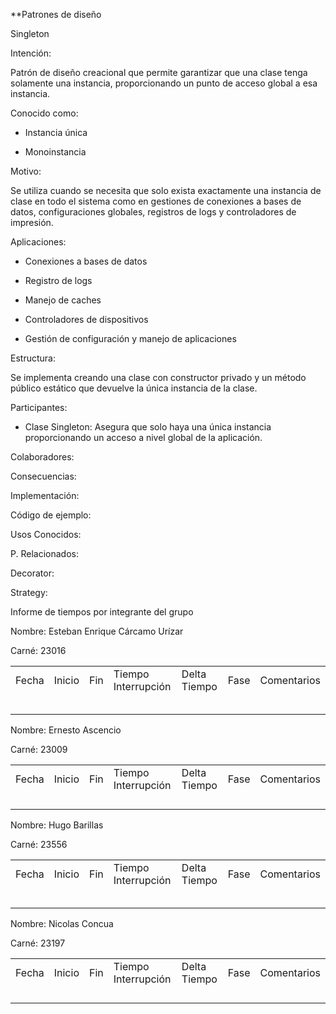 **Patrones de diseño

  

Singleton

Intención:

Patrón de diseño creacional que permite garantizar que una clase tenga solamente una instancia, proporcionando un punto de acceso global a esa instancia.

Conocido como:

- Instancia única
    
- Monoinstancia
    

Motivo:

Se utiliza cuando se necesita que solo exista exactamente una instancia de clase en todo el sistema como en gestiones de conexiones a bases de datos, configuraciones globales, registros de logs y controladores de impresión.

Aplicaciones:

- Conexiones a bases de datos
    
- Registro de logs
    
- Manejo de caches
    
- Controladores de dispositivos
    
- Gestión de configuración y manejo de aplicaciones
    

Estructura:

Se implementa creando una clase con constructor privado y un método público estático que devuelve la única instancia de la clase.

  

Participantes:

- Clase Singleton: Asegura que solo haya una única instancia proporcionando un acceso a nivel global de la aplicación.
    

Colaboradores:

Consecuencias:

Implementación:

Código de ejemplo:

Usos Conocidos:

P. Relacionados:

  
  

Decorator:

  

Strategy:

  
  
  
  
  
  
  
  
  
  
  
  
  
  
  
  
  
  
  
  
  
  
  
  
  
  
  
  
  
  
  
  
  
  
  

Informe de tiempos por integrante del grupo 

Nombre: Esteban Enrique Cárcamo Urízar 

Carné: 23016 

|   |   |   |   |   |   |   |
|---|---|---|---|---|---|---|
|Fecha|Inicio|Fin|Tiempo Interrupción|Delta Tiempo|Fase|Comentarios|
||||||||
||||||||
||||||||
||||||||
||||||||

Nombre: Ernesto Ascencio 

Carné: 23009 

|   |   |   |   |   |   |   |
|---|---|---|---|---|---|---|
|Fecha|Inicio|Fin|Tiempo Interrupción|Delta Tiempo|Fase|Comentarios|
||||||||
||||||||
||||||||
||||||||

Nombre: Hugo Barillas 

Carné: 23556 

|   |   |   |   |   |   |   |
|---|---|---|---|---|---|---|
|Fecha|Inicio|Fin|Tiempo Interrupción|Delta Tiempo|Fase|Comentarios|
||||||||
||||||||
||||||||
||||||||
||||||||

Nombre: Nicolas Concua 

Carné: 23197 

|   |   |   |   |   |   |   |
|---|---|---|---|---|---|---|
|Fecha|Inicio|Fin|Tiempo Interrupción|Delta Tiempo|Fase|Comentarios|
||||||||
||||||||
||||||||
||||||||**